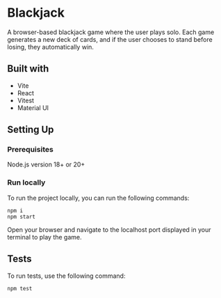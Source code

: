 # Blackjack

A browser-based blackjack game where the user plays solo. Each game generates a new deck of cards, and if the user chooses to stand before losing, they automatically win.

## Built with
- Vite
- React 
- Vitest
- Material UI

## Setting Up
### Prerequisites
Node.js version 18+ or 20+

### Run locally
To run the project locally, you can run the following commands:
```
npm i
npm start
```
Open your browser and navigate to the localhost port displayed in your terminal to play the game.

## Tests
To run tests, use the following command:
```
npm test
```
